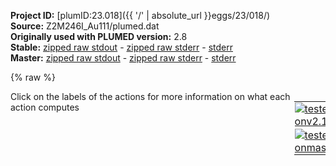 **Project ID:** [plumID:23.018]({{ '/' | absolute_url }}eggs/23/018/)  
**Source:** Z2M246I_Au111/plumed.dat  
**Originally used with PLUMED version:** 2.8  
**Stable:** [zipped raw stdout](plumed.dat.plumed.stdout.txt.zip) - [zipped raw stderr](plumed.dat.plumed.stderr.txt.zip) - [stderr](plumed.dat.plumed.stderr)  
**Master:** [zipped raw stdout](plumed.dat.plumed_master.stdout.txt.zip) - [zipped raw stderr](plumed.dat.plumed_master.stderr.txt.zip) - [stderr](plumed.dat.plumed_master.stderr)  

{% raw %}
<div style="width: 100%; float:left">
<div style="width: 90%; float:left" id="value_details_data/Z2M246I_Au111/plumed.dat"> Click on the labels of the actions for more information on what each action computes </div>
<div style="width: 10%; float:left"><table><tr><td style="padding:1px"><a href="plumed.dat.plumed.stderr"><img src="https://img.shields.io/badge/v2.10-passing-green.svg" alt="tested onv2.10" /></a></td></tr><tr><td style="padding:1px"><a href="plumed.dat.plumed_master.stderr"><img src="https://img.shields.io/badge/master-passing-green.svg" alt="tested onmaster" /></a></td></tr></table></div></div>
<pre style="width=97%;">
<span style="color:blue" class="comment"># # RESTART</span>
<br/><span style="color:blue" class="comment"># # MOLINFO MOLTYPE=protein STRUCTURE=conf.pdb</span>
<span style="color:blue" class="comment"># # ENERGY LABEL=energy</span>
<br/><span style="color:blue" class="comment"># N,CA,C,O</span>
<b name="data/Z2M246I_Au111/plumed.datbb" onclick='showPath("data/Z2M246I_Au111/plumed.dat","data/Z2M246I_Au111/plumed.datbb","data/Z2M246I_Au111/plumed.datbb","violet")'>bb</b><span style="display:none;" id="data/Z2M246I_Au111/plumed.datbb">The COM action with label <b>bb</b> calculates the following quantities:<table  align="center" frame="void" width="95%" cellpadding="5%"><tr><td width="5%"><b> Quantity </b>  </td><td width="5%"><b> Type </b>  </td><td><b> Description </b> </td></tr><tr><td width="5%">bb</td><td width="5%"><font color="violet">atoms</font></td><td>virtual atom calculated by COM action</td></tr></table></span>: <span class="plumedtooltip" style="color:green">COM<span class="right">Calculate the center of mass for a group of atoms. <a href="https://www.plumed.org/doc-master/user-doc/html/_c_o_m.html" style="color:green">More details</a><i></i></span></span> <span class="plumedtooltip">ATOMS<span class="right">the list of atoms which are involved the virtual atom's definition<i></i></span></span>=7201,7204,7224,7225,7226,7228,7243,7244,7245,7247,7267,7268,7269,7271,7286,7287,7288,7290,7308,7309,7310,7312,7327,7328,7329,7331,7349,7350

<span style="color:blue" class="comment"># CB and on for sidechain headgoups</span>
<b name="data/Z2M246I_Au111/plumed.datres1" onclick='showPath("data/Z2M246I_Au111/plumed.dat","data/Z2M246I_Au111/plumed.datres1","data/Z2M246I_Au111/plumed.datres1","violet")'>res1</b><span style="display:none;" id="data/Z2M246I_Au111/plumed.datres1">The COM action with label <b>res1</b> calculates the following quantities:<table  align="center" frame="void" width="95%" cellpadding="5%"><tr><td width="5%"><b> Quantity </b>  </td><td width="5%"><b> Type </b>  </td><td><b> Description </b> </td></tr><tr><td width="5%">res1</td><td width="5%"><font color="violet">atoms</font></td><td>virtual atom calculated by COM action</td></tr></table></span>: <span class="plumedtooltip" style="color:green">COM<span class="right">Calculate the center of mass for a group of atoms. <a href="https://www.plumed.org/doc-master/user-doc/html/_c_o_m.html" style="color:green">More details</a><i></i></span></span> <span class="plumedtooltip">ATOMS<span class="right">the list of atoms which are involved the virtual atom's definition<i></i></span></span>=7206-7223
<b name="data/Z2M246I_Au111/plumed.datres2" onclick='showPath("data/Z2M246I_Au111/plumed.dat","data/Z2M246I_Au111/plumed.datres2","data/Z2M246I_Au111/plumed.datres2","violet")'>res2</b><span style="display:none;" id="data/Z2M246I_Au111/plumed.datres2">The COM action with label <b>res2</b> calculates the following quantities:<table  align="center" frame="void" width="95%" cellpadding="5%"><tr><td width="5%"><b> Quantity </b>  </td><td width="5%"><b> Type </b>  </td><td><b> Description </b> </td></tr><tr><td width="5%">res2</td><td width="5%"><font color="violet">atoms</font></td><td>virtual atom calculated by COM action</td></tr></table></span>: <span class="plumedtooltip" style="color:green">COM<span class="right">Calculate the center of mass for a group of atoms. <a href="https://www.plumed.org/doc-master/user-doc/html/_c_o_m.html" style="color:green">More details</a><i></i></span></span> <span class="plumedtooltip">ATOMS<span class="right">the list of atoms which are involved the virtual atom's definition<i></i></span></span>=7230-7242
<b name="data/Z2M246I_Au111/plumed.datres3" onclick='showPath("data/Z2M246I_Au111/plumed.dat","data/Z2M246I_Au111/plumed.datres3","data/Z2M246I_Au111/plumed.datres3","violet")'>res3</b><span style="display:none;" id="data/Z2M246I_Au111/plumed.datres3">The COM action with label <b>res3</b> calculates the following quantities:<table  align="center" frame="void" width="95%" cellpadding="5%"><tr><td width="5%"><b> Quantity </b>  </td><td width="5%"><b> Type </b>  </td><td><b> Description </b> </td></tr><tr><td width="5%">res3</td><td width="5%"><font color="violet">atoms</font></td><td>virtual atom calculated by COM action</td></tr></table></span>: <span class="plumedtooltip" style="color:green">COM<span class="right">Calculate the center of mass for a group of atoms. <a href="https://www.plumed.org/doc-master/user-doc/html/_c_o_m.html" style="color:green">More details</a><i></i></span></span> <span class="plumedtooltip">ATOMS<span class="right">the list of atoms which are involved the virtual atom's definition<i></i></span></span>=7249-7266
<b name="data/Z2M246I_Au111/plumed.datres4" onclick='showPath("data/Z2M246I_Au111/plumed.dat","data/Z2M246I_Au111/plumed.datres4","data/Z2M246I_Au111/plumed.datres4","violet")'>res4</b><span style="display:none;" id="data/Z2M246I_Au111/plumed.datres4">The COM action with label <b>res4</b> calculates the following quantities:<table  align="center" frame="void" width="95%" cellpadding="5%"><tr><td width="5%"><b> Quantity </b>  </td><td width="5%"><b> Type </b>  </td><td><b> Description </b> </td></tr><tr><td width="5%">res4</td><td width="5%"><font color="violet">atoms</font></td><td>virtual atom calculated by COM action</td></tr></table></span>: <span class="plumedtooltip" style="color:green">COM<span class="right">Calculate the center of mass for a group of atoms. <a href="https://www.plumed.org/doc-master/user-doc/html/_c_o_m.html" style="color:green">More details</a><i></i></span></span> <span class="plumedtooltip">ATOMS<span class="right">the list of atoms which are involved the virtual atom's definition<i></i></span></span>=7273-7285
<b name="data/Z2M246I_Au111/plumed.datres5" onclick='showPath("data/Z2M246I_Au111/plumed.dat","data/Z2M246I_Au111/plumed.datres5","data/Z2M246I_Au111/plumed.datres5","violet")'>res5</b><span style="display:none;" id="data/Z2M246I_Au111/plumed.datres5">The COM action with label <b>res5</b> calculates the following quantities:<table  align="center" frame="void" width="95%" cellpadding="5%"><tr><td width="5%"><b> Quantity </b>  </td><td width="5%"><b> Type </b>  </td><td><b> Description </b> </td></tr><tr><td width="5%">res5</td><td width="5%"><font color="violet">atoms</font></td><td>virtual atom calculated by COM action</td></tr></table></span>: <span class="plumedtooltip" style="color:green">COM<span class="right">Calculate the center of mass for a group of atoms. <a href="https://www.plumed.org/doc-master/user-doc/html/_c_o_m.html" style="color:green">More details</a><i></i></span></span> <span class="plumedtooltip">ATOMS<span class="right">the list of atoms which are involved the virtual atom's definition<i></i></span></span>=7292-7307
<b name="data/Z2M246I_Au111/plumed.datres6" onclick='showPath("data/Z2M246I_Au111/plumed.dat","data/Z2M246I_Au111/plumed.datres6","data/Z2M246I_Au111/plumed.datres6","violet")'>res6</b><span style="display:none;" id="data/Z2M246I_Au111/plumed.datres6">The COM action with label <b>res6</b> calculates the following quantities:<table  align="center" frame="void" width="95%" cellpadding="5%"><tr><td width="5%"><b> Quantity </b>  </td><td width="5%"><b> Type </b>  </td><td><b> Description </b> </td></tr><tr><td width="5%">res6</td><td width="5%"><font color="violet">atoms</font></td><td>virtual atom calculated by COM action</td></tr></table></span>: <span class="plumedtooltip" style="color:green">COM<span class="right">Calculate the center of mass for a group of atoms. <a href="https://www.plumed.org/doc-master/user-doc/html/_c_o_m.html" style="color:green">More details</a><i></i></span></span> <span class="plumedtooltip">ATOMS<span class="right">the list of atoms which are involved the virtual atom's definition<i></i></span></span>=7314-7326
<b name="data/Z2M246I_Au111/plumed.datres7" onclick='showPath("data/Z2M246I_Au111/plumed.dat","data/Z2M246I_Au111/plumed.datres7","data/Z2M246I_Au111/plumed.datres7","violet")'>res7</b><span style="display:none;" id="data/Z2M246I_Au111/plumed.datres7">The COM action with label <b>res7</b> calculates the following quantities:<table  align="center" frame="void" width="95%" cellpadding="5%"><tr><td width="5%"><b> Quantity </b>  </td><td width="5%"><b> Type </b>  </td><td><b> Description </b> </td></tr><tr><td width="5%">res7</td><td width="5%"><font color="violet">atoms</font></td><td>virtual atom calculated by COM action</td></tr></table></span>: <span class="plumedtooltip" style="color:green">COM<span class="right">Calculate the center of mass for a group of atoms. <a href="https://www.plumed.org/doc-master/user-doc/html/_c_o_m.html" style="color:green">More details</a><i></i></span></span> <span class="plumedtooltip">ATOMS<span class="right">the list of atoms which are involved the virtual atom's definition<i></i></span></span>=7333-7348

<b name="data/Z2M246I_Au111/plumed.datsurf" onclick='showPath("data/Z2M246I_Au111/plumed.dat","data/Z2M246I_Au111/plumed.datsurf","data/Z2M246I_Au111/plumed.datsurf","violet")'>surf</b><span style="display:none;" id="data/Z2M246I_Au111/plumed.datsurf">The COM action with label <b>surf</b> calculates the following quantities:<table  align="center" frame="void" width="95%" cellpadding="5%"><tr><td width="5%"><b> Quantity </b>  </td><td width="5%"><b> Type </b>  </td><td><b> Description </b> </td></tr><tr><td width="5%">surf</td><td width="5%"><font color="violet">atoms</font></td><td>virtual atom calculated by COM action</td></tr></table></span>: <span class="plumedtooltip" style="color:green">COM<span class="right">Calculate the center of mass for a group of atoms. <a href="https://www.plumed.org/doc-master/user-doc/html/_c_o_m.html" style="color:green">More details</a><i></i></span></span> <span class="plumedtooltip">ATOMS<span class="right">the list of atoms which are involved the virtual atom's definition<i></i></span></span>=7200

<b name="data/Z2M246I_Au111/plumed.datdbb" onclick='showPath("data/Z2M246I_Au111/plumed.dat","data/Z2M246I_Au111/plumed.datdbb","data/Z2M246I_Au111/plumed.datdbb","black")'>dbb</b><span style="display:none;" id="data/Z2M246I_Au111/plumed.datdbb">The DISTANCE action with label <b>dbb</b> calculates the following quantities:<table  align="center" frame="void" width="95%" cellpadding="5%"><tr><td width="5%"><b> Quantity </b>  </td><td width="5%"><b> Type </b>  </td><td><b> Description </b> </td></tr><tr><td width="5%">dbb.x</td><td width="5%"><font color="black">scalar</font></td><td>the x-component of the vector connecting the two atoms</td></tr><tr><td width="5%">dbb.y</td><td width="5%"><font color="black">scalar</font></td><td>the y-component of the vector connecting the two atoms</td></tr><tr><td width="5%">dbb.z</td><td width="5%"><font color="black">scalar</font></td><td>the z-component of the vector connecting the two atoms</td></tr></table></span>: <span class="plumedtooltip" style="color:green">DISTANCE<span class="right">Calculate the distance between a pair of atoms. <a href="https://www.plumed.org/doc-master/user-doc/html/_d_i_s_t_a_n_c_e.html" style="color:green">More details</a><i></i></span></span> <span class="plumedtooltip">ATOMS<span class="right">the pair of atom that we are calculating the distance between<i></i></span></span>=<b name="data/Z2M246I_Au111/plumed.datsurf">surf</b>,<b name="data/Z2M246I_Au111/plumed.datbb">bb</b> <span class="plumedtooltip">COMPONENTS<span class="right"> calculate the x, y and z components of the distance separately and store them as label<i></i></span></span> <span class="plumedtooltip">NOPBC<span class="right"> ignore the periodic boundary conditions when calculating distances<i></i></span></span>
<b name="data/Z2M246I_Au111/plumed.datdres1" onclick='showPath("data/Z2M246I_Au111/plumed.dat","data/Z2M246I_Au111/plumed.datdres1","data/Z2M246I_Au111/plumed.datdres1","black")'>dres1</b><span style="display:none;" id="data/Z2M246I_Au111/plumed.datdres1">The DISTANCE action with label <b>dres1</b> calculates the following quantities:<table  align="center" frame="void" width="95%" cellpadding="5%"><tr><td width="5%"><b> Quantity </b>  </td><td width="5%"><b> Type </b>  </td><td><b> Description </b> </td></tr><tr><td width="5%">dres1.x</td><td width="5%"><font color="black">scalar</font></td><td>the x-component of the vector connecting the two atoms</td></tr><tr><td width="5%">dres1.y</td><td width="5%"><font color="black">scalar</font></td><td>the y-component of the vector connecting the two atoms</td></tr><tr><td width="5%">dres1.z</td><td width="5%"><font color="black">scalar</font></td><td>the z-component of the vector connecting the two atoms</td></tr></table></span>: <span class="plumedtooltip" style="color:green">DISTANCE<span class="right">Calculate the distance between a pair of atoms. <a href="https://www.plumed.org/doc-master/user-doc/html/_d_i_s_t_a_n_c_e.html" style="color:green">More details</a><i></i></span></span> <span class="plumedtooltip">ATOMS<span class="right">the pair of atom that we are calculating the distance between<i></i></span></span>=<b name="data/Z2M246I_Au111/plumed.datsurf">surf</b>,<b name="data/Z2M246I_Au111/plumed.datres1">res1</b> <span class="plumedtooltip">COMPONENTS<span class="right"> calculate the x, y and z components of the distance separately and store them as label<i></i></span></span> <span class="plumedtooltip">NOPBC<span class="right"> ignore the periodic boundary conditions when calculating distances<i></i></span></span>
<b name="data/Z2M246I_Au111/plumed.datdres2" onclick='showPath("data/Z2M246I_Au111/plumed.dat","data/Z2M246I_Au111/plumed.datdres2","data/Z2M246I_Au111/plumed.datdres2","black")'>dres2</b><span style="display:none;" id="data/Z2M246I_Au111/plumed.datdres2">The DISTANCE action with label <b>dres2</b> calculates the following quantities:<table  align="center" frame="void" width="95%" cellpadding="5%"><tr><td width="5%"><b> Quantity </b>  </td><td width="5%"><b> Type </b>  </td><td><b> Description </b> </td></tr><tr><td width="5%">dres2.x</td><td width="5%"><font color="black">scalar</font></td><td>the x-component of the vector connecting the two atoms</td></tr><tr><td width="5%">dres2.y</td><td width="5%"><font color="black">scalar</font></td><td>the y-component of the vector connecting the two atoms</td></tr><tr><td width="5%">dres2.z</td><td width="5%"><font color="black">scalar</font></td><td>the z-component of the vector connecting the two atoms</td></tr></table></span>: <span class="plumedtooltip" style="color:green">DISTANCE<span class="right">Calculate the distance between a pair of atoms. <a href="https://www.plumed.org/doc-master/user-doc/html/_d_i_s_t_a_n_c_e.html" style="color:green">More details</a><i></i></span></span> <span class="plumedtooltip">ATOMS<span class="right">the pair of atom that we are calculating the distance between<i></i></span></span>=<b name="data/Z2M246I_Au111/plumed.datsurf">surf</b>,<b name="data/Z2M246I_Au111/plumed.datres2">res2</b> <span class="plumedtooltip">COMPONENTS<span class="right"> calculate the x, y and z components of the distance separately and store them as label<i></i></span></span> <span class="plumedtooltip">NOPBC<span class="right"> ignore the periodic boundary conditions when calculating distances<i></i></span></span>
<b name="data/Z2M246I_Au111/plumed.datdres3" onclick='showPath("data/Z2M246I_Au111/plumed.dat","data/Z2M246I_Au111/plumed.datdres3","data/Z2M246I_Au111/plumed.datdres3","black")'>dres3</b><span style="display:none;" id="data/Z2M246I_Au111/plumed.datdres3">The DISTANCE action with label <b>dres3</b> calculates the following quantities:<table  align="center" frame="void" width="95%" cellpadding="5%"><tr><td width="5%"><b> Quantity </b>  </td><td width="5%"><b> Type </b>  </td><td><b> Description </b> </td></tr><tr><td width="5%">dres3.x</td><td width="5%"><font color="black">scalar</font></td><td>the x-component of the vector connecting the two atoms</td></tr><tr><td width="5%">dres3.y</td><td width="5%"><font color="black">scalar</font></td><td>the y-component of the vector connecting the two atoms</td></tr><tr><td width="5%">dres3.z</td><td width="5%"><font color="black">scalar</font></td><td>the z-component of the vector connecting the two atoms</td></tr></table></span>: <span class="plumedtooltip" style="color:green">DISTANCE<span class="right">Calculate the distance between a pair of atoms. <a href="https://www.plumed.org/doc-master/user-doc/html/_d_i_s_t_a_n_c_e.html" style="color:green">More details</a><i></i></span></span> <span class="plumedtooltip">ATOMS<span class="right">the pair of atom that we are calculating the distance between<i></i></span></span>=<b name="data/Z2M246I_Au111/plumed.datsurf">surf</b>,<b name="data/Z2M246I_Au111/plumed.datres3">res3</b> <span class="plumedtooltip">COMPONENTS<span class="right"> calculate the x, y and z components of the distance separately and store them as label<i></i></span></span> <span class="plumedtooltip">NOPBC<span class="right"> ignore the periodic boundary conditions when calculating distances<i></i></span></span>
<b name="data/Z2M246I_Au111/plumed.datdres4" onclick='showPath("data/Z2M246I_Au111/plumed.dat","data/Z2M246I_Au111/plumed.datdres4","data/Z2M246I_Au111/plumed.datdres4","black")'>dres4</b><span style="display:none;" id="data/Z2M246I_Au111/plumed.datdres4">The DISTANCE action with label <b>dres4</b> calculates the following quantities:<table  align="center" frame="void" width="95%" cellpadding="5%"><tr><td width="5%"><b> Quantity </b>  </td><td width="5%"><b> Type </b>  </td><td><b> Description </b> </td></tr><tr><td width="5%">dres4.x</td><td width="5%"><font color="black">scalar</font></td><td>the x-component of the vector connecting the two atoms</td></tr><tr><td width="5%">dres4.y</td><td width="5%"><font color="black">scalar</font></td><td>the y-component of the vector connecting the two atoms</td></tr><tr><td width="5%">dres4.z</td><td width="5%"><font color="black">scalar</font></td><td>the z-component of the vector connecting the two atoms</td></tr></table></span>: <span class="plumedtooltip" style="color:green">DISTANCE<span class="right">Calculate the distance between a pair of atoms. <a href="https://www.plumed.org/doc-master/user-doc/html/_d_i_s_t_a_n_c_e.html" style="color:green">More details</a><i></i></span></span> <span class="plumedtooltip">ATOMS<span class="right">the pair of atom that we are calculating the distance between<i></i></span></span>=<b name="data/Z2M246I_Au111/plumed.datsurf">surf</b>,<b name="data/Z2M246I_Au111/plumed.datres4">res4</b> <span class="plumedtooltip">COMPONENTS<span class="right"> calculate the x, y and z components of the distance separately and store them as label<i></i></span></span> <span class="plumedtooltip">NOPBC<span class="right"> ignore the periodic boundary conditions when calculating distances<i></i></span></span>
<b name="data/Z2M246I_Au111/plumed.datdres5" onclick='showPath("data/Z2M246I_Au111/plumed.dat","data/Z2M246I_Au111/plumed.datdres5","data/Z2M246I_Au111/plumed.datdres5","black")'>dres5</b><span style="display:none;" id="data/Z2M246I_Au111/plumed.datdres5">The DISTANCE action with label <b>dres5</b> calculates the following quantities:<table  align="center" frame="void" width="95%" cellpadding="5%"><tr><td width="5%"><b> Quantity </b>  </td><td width="5%"><b> Type </b>  </td><td><b> Description </b> </td></tr><tr><td width="5%">dres5.x</td><td width="5%"><font color="black">scalar</font></td><td>the x-component of the vector connecting the two atoms</td></tr><tr><td width="5%">dres5.y</td><td width="5%"><font color="black">scalar</font></td><td>the y-component of the vector connecting the two atoms</td></tr><tr><td width="5%">dres5.z</td><td width="5%"><font color="black">scalar</font></td><td>the z-component of the vector connecting the two atoms</td></tr></table></span>: <span class="plumedtooltip" style="color:green">DISTANCE<span class="right">Calculate the distance between a pair of atoms. <a href="https://www.plumed.org/doc-master/user-doc/html/_d_i_s_t_a_n_c_e.html" style="color:green">More details</a><i></i></span></span> <span class="plumedtooltip">ATOMS<span class="right">the pair of atom that we are calculating the distance between<i></i></span></span>=<b name="data/Z2M246I_Au111/plumed.datsurf">surf</b>,<b name="data/Z2M246I_Au111/plumed.datres5">res5</b> <span class="plumedtooltip">COMPONENTS<span class="right"> calculate the x, y and z components of the distance separately and store them as label<i></i></span></span> <span class="plumedtooltip">NOPBC<span class="right"> ignore the periodic boundary conditions when calculating distances<i></i></span></span>
<b name="data/Z2M246I_Au111/plumed.datdres6" onclick='showPath("data/Z2M246I_Au111/plumed.dat","data/Z2M246I_Au111/plumed.datdres6","data/Z2M246I_Au111/plumed.datdres6","black")'>dres6</b><span style="display:none;" id="data/Z2M246I_Au111/plumed.datdres6">The DISTANCE action with label <b>dres6</b> calculates the following quantities:<table  align="center" frame="void" width="95%" cellpadding="5%"><tr><td width="5%"><b> Quantity </b>  </td><td width="5%"><b> Type </b>  </td><td><b> Description </b> </td></tr><tr><td width="5%">dres6.x</td><td width="5%"><font color="black">scalar</font></td><td>the x-component of the vector connecting the two atoms</td></tr><tr><td width="5%">dres6.y</td><td width="5%"><font color="black">scalar</font></td><td>the y-component of the vector connecting the two atoms</td></tr><tr><td width="5%">dres6.z</td><td width="5%"><font color="black">scalar</font></td><td>the z-component of the vector connecting the two atoms</td></tr></table></span>: <span class="plumedtooltip" style="color:green">DISTANCE<span class="right">Calculate the distance between a pair of atoms. <a href="https://www.plumed.org/doc-master/user-doc/html/_d_i_s_t_a_n_c_e.html" style="color:green">More details</a><i></i></span></span> <span class="plumedtooltip">ATOMS<span class="right">the pair of atom that we are calculating the distance between<i></i></span></span>=<b name="data/Z2M246I_Au111/plumed.datsurf">surf</b>,<b name="data/Z2M246I_Au111/plumed.datres6">res6</b> <span class="plumedtooltip">COMPONENTS<span class="right"> calculate the x, y and z components of the distance separately and store them as label<i></i></span></span> <span class="plumedtooltip">NOPBC<span class="right"> ignore the periodic boundary conditions when calculating distances<i></i></span></span>
<b name="data/Z2M246I_Au111/plumed.datdres7" onclick='showPath("data/Z2M246I_Au111/plumed.dat","data/Z2M246I_Au111/plumed.datdres7","data/Z2M246I_Au111/plumed.datdres7","black")'>dres7</b><span style="display:none;" id="data/Z2M246I_Au111/plumed.datdres7">The DISTANCE action with label <b>dres7</b> calculates the following quantities:<table  align="center" frame="void" width="95%" cellpadding="5%"><tr><td width="5%"><b> Quantity </b>  </td><td width="5%"><b> Type </b>  </td><td><b> Description </b> </td></tr><tr><td width="5%">dres7.x</td><td width="5%"><font color="black">scalar</font></td><td>the x-component of the vector connecting the two atoms</td></tr><tr><td width="5%">dres7.y</td><td width="5%"><font color="black">scalar</font></td><td>the y-component of the vector connecting the two atoms</td></tr><tr><td width="5%">dres7.z</td><td width="5%"><font color="black">scalar</font></td><td>the z-component of the vector connecting the two atoms</td></tr></table></span>: <span class="plumedtooltip" style="color:green">DISTANCE<span class="right">Calculate the distance between a pair of atoms. <a href="https://www.plumed.org/doc-master/user-doc/html/_d_i_s_t_a_n_c_e.html" style="color:green">More details</a><i></i></span></span> <span class="plumedtooltip">ATOMS<span class="right">the pair of atom that we are calculating the distance between<i></i></span></span>=<b name="data/Z2M246I_Au111/plumed.datsurf">surf</b>,<b name="data/Z2M246I_Au111/plumed.datres7">res7</b> <span class="plumedtooltip">COMPONENTS<span class="right"> calculate the x, y and z components of the distance separately and store them as label<i></i></span></span> <span class="plumedtooltip">NOPBC<span class="right"> ignore the periodic boundary conditions when calculating distances<i></i></span></span>
<br/><span class="plumedtooltip" style="color:green">UPPER_WALLS<span class="right">Defines a wall for the value of one or more collective variables, <a href="https://www.plumed.org/doc-master/user-doc/html/_u_p_p_e_r__w_a_l_l_s.html" style="color:green">More details</a><i></i></span></span> <span class="plumedtooltip">ARG<span class="right">the arguments on which the bias is acting<i></i></span></span>=<b name="data/Z2M246I_Au111/plumed.datdbb">dbb.z</b> <span class="plumedtooltip">AT<span class="right">the positions of the wall<i></i></span></span>=5.5 <span class="plumedtooltip">KAPPA<span class="right">the force constant for the wall<i></i></span></span>=1000000 <span class="plumedtooltip">LABEL<span class="right">a label for the action so that its output can be referenced in the input to other actions<i></i></span></span>=<b name="data/Z2M246I_Au111/plumed.datuwall_dbb" onclick='showPath("data/Z2M246I_Au111/plumed.dat","data/Z2M246I_Au111/plumed.datuwall_dbb","data/Z2M246I_Au111/plumed.datuwall_dbb","black")'>uwall_dbb</b><span style="display:none;" id="data/Z2M246I_Au111/plumed.datuwall_dbb">The UPPER_WALLS action with label <b>uwall_dbb</b> calculates the following quantities:<table  align="center" frame="void" width="95%" cellpadding="5%"><tr><td width="5%"><b> Quantity </b>  </td><td width="5%"><b> Type </b>  </td><td><b> Description </b> </td></tr><tr><td width="5%">uwall_dbb.bias</td><td width="5%"><font color="black">scalar</font></td><td>the instantaneous value of the bias potential</td></tr><tr><td width="5%">uwall_dbb.force2</td><td width="5%"><font color="black">scalar</font></td><td>the instantaneous value of the squared force due to this bias potential</td></tr></table></span>
<span class="plumedtooltip" style="color:green">UPPER_WALLS<span class="right">Defines a wall for the value of one or more collective variables, <a href="https://www.plumed.org/doc-master/user-doc/html/_u_p_p_e_r__w_a_l_l_s.html" style="color:green">More details</a><i></i></span></span> <span class="plumedtooltip">ARG<span class="right">the arguments on which the bias is acting<i></i></span></span>=<b name="data/Z2M246I_Au111/plumed.datdres1">dres1.z</b> <span class="plumedtooltip">AT<span class="right">the positions of the wall<i></i></span></span>=5.5 <span class="plumedtooltip">KAPPA<span class="right">the force constant for the wall<i></i></span></span>=1000000 <span class="plumedtooltip">LABEL<span class="right">a label for the action so that its output can be referenced in the input to other actions<i></i></span></span>=<b name="data/Z2M246I_Au111/plumed.datuwall_dres1" onclick='showPath("data/Z2M246I_Au111/plumed.dat","data/Z2M246I_Au111/plumed.datuwall_dres1","data/Z2M246I_Au111/plumed.datuwall_dres1","black")'>uwall_dres1</b><span style="display:none;" id="data/Z2M246I_Au111/plumed.datuwall_dres1">The UPPER_WALLS action with label <b>uwall_dres1</b> calculates the following quantities:<table  align="center" frame="void" width="95%" cellpadding="5%"><tr><td width="5%"><b> Quantity </b>  </td><td width="5%"><b> Type </b>  </td><td><b> Description </b> </td></tr><tr><td width="5%">uwall_dres1.bias</td><td width="5%"><font color="black">scalar</font></td><td>the instantaneous value of the bias potential</td></tr><tr><td width="5%">uwall_dres1.force2</td><td width="5%"><font color="black">scalar</font></td><td>the instantaneous value of the squared force due to this bias potential</td></tr></table></span>
<span class="plumedtooltip" style="color:green">UPPER_WALLS<span class="right">Defines a wall for the value of one or more collective variables, <a href="https://www.plumed.org/doc-master/user-doc/html/_u_p_p_e_r__w_a_l_l_s.html" style="color:green">More details</a><i></i></span></span> <span class="plumedtooltip">ARG<span class="right">the arguments on which the bias is acting<i></i></span></span>=<b name="data/Z2M246I_Au111/plumed.datdres2">dres2.z</b> <span class="plumedtooltip">AT<span class="right">the positions of the wall<i></i></span></span>=5.5 <span class="plumedtooltip">KAPPA<span class="right">the force constant for the wall<i></i></span></span>=1000000 <span class="plumedtooltip">LABEL<span class="right">a label for the action so that its output can be referenced in the input to other actions<i></i></span></span>=<b name="data/Z2M246I_Au111/plumed.datuwall_dres2" onclick='showPath("data/Z2M246I_Au111/plumed.dat","data/Z2M246I_Au111/plumed.datuwall_dres2","data/Z2M246I_Au111/plumed.datuwall_dres2","black")'>uwall_dres2</b><span style="display:none;" id="data/Z2M246I_Au111/plumed.datuwall_dres2">The UPPER_WALLS action with label <b>uwall_dres2</b> calculates the following quantities:<table  align="center" frame="void" width="95%" cellpadding="5%"><tr><td width="5%"><b> Quantity </b>  </td><td width="5%"><b> Type </b>  </td><td><b> Description </b> </td></tr><tr><td width="5%">uwall_dres2.bias</td><td width="5%"><font color="black">scalar</font></td><td>the instantaneous value of the bias potential</td></tr><tr><td width="5%">uwall_dres2.force2</td><td width="5%"><font color="black">scalar</font></td><td>the instantaneous value of the squared force due to this bias potential</td></tr></table></span>
<span class="plumedtooltip" style="color:green">UPPER_WALLS<span class="right">Defines a wall for the value of one or more collective variables, <a href="https://www.plumed.org/doc-master/user-doc/html/_u_p_p_e_r__w_a_l_l_s.html" style="color:green">More details</a><i></i></span></span> <span class="plumedtooltip">ARG<span class="right">the arguments on which the bias is acting<i></i></span></span>=<b name="data/Z2M246I_Au111/plumed.datdres3">dres3.z</b> <span class="plumedtooltip">AT<span class="right">the positions of the wall<i></i></span></span>=5.5 <span class="plumedtooltip">KAPPA<span class="right">the force constant for the wall<i></i></span></span>=1000000 <span class="plumedtooltip">LABEL<span class="right">a label for the action so that its output can be referenced in the input to other actions<i></i></span></span>=<b name="data/Z2M246I_Au111/plumed.datuwall_dres3" onclick='showPath("data/Z2M246I_Au111/plumed.dat","data/Z2M246I_Au111/plumed.datuwall_dres3","data/Z2M246I_Au111/plumed.datuwall_dres3","black")'>uwall_dres3</b><span style="display:none;" id="data/Z2M246I_Au111/plumed.datuwall_dres3">The UPPER_WALLS action with label <b>uwall_dres3</b> calculates the following quantities:<table  align="center" frame="void" width="95%" cellpadding="5%"><tr><td width="5%"><b> Quantity </b>  </td><td width="5%"><b> Type </b>  </td><td><b> Description </b> </td></tr><tr><td width="5%">uwall_dres3.bias</td><td width="5%"><font color="black">scalar</font></td><td>the instantaneous value of the bias potential</td></tr><tr><td width="5%">uwall_dres3.force2</td><td width="5%"><font color="black">scalar</font></td><td>the instantaneous value of the squared force due to this bias potential</td></tr></table></span>
<span class="plumedtooltip" style="color:green">UPPER_WALLS<span class="right">Defines a wall for the value of one or more collective variables, <a href="https://www.plumed.org/doc-master/user-doc/html/_u_p_p_e_r__w_a_l_l_s.html" style="color:green">More details</a><i></i></span></span> <span class="plumedtooltip">ARG<span class="right">the arguments on which the bias is acting<i></i></span></span>=<b name="data/Z2M246I_Au111/plumed.datdres4">dres4.z</b> <span class="plumedtooltip">AT<span class="right">the positions of the wall<i></i></span></span>=5.5 <span class="plumedtooltip">KAPPA<span class="right">the force constant for the wall<i></i></span></span>=1000000 <span class="plumedtooltip">LABEL<span class="right">a label for the action so that its output can be referenced in the input to other actions<i></i></span></span>=<b name="data/Z2M246I_Au111/plumed.datuwall_dres4" onclick='showPath("data/Z2M246I_Au111/plumed.dat","data/Z2M246I_Au111/plumed.datuwall_dres4","data/Z2M246I_Au111/plumed.datuwall_dres4","black")'>uwall_dres4</b><span style="display:none;" id="data/Z2M246I_Au111/plumed.datuwall_dres4">The UPPER_WALLS action with label <b>uwall_dres4</b> calculates the following quantities:<table  align="center" frame="void" width="95%" cellpadding="5%"><tr><td width="5%"><b> Quantity </b>  </td><td width="5%"><b> Type </b>  </td><td><b> Description </b> </td></tr><tr><td width="5%">uwall_dres4.bias</td><td width="5%"><font color="black">scalar</font></td><td>the instantaneous value of the bias potential</td></tr><tr><td width="5%">uwall_dres4.force2</td><td width="5%"><font color="black">scalar</font></td><td>the instantaneous value of the squared force due to this bias potential</td></tr></table></span>
<span class="plumedtooltip" style="color:green">UPPER_WALLS<span class="right">Defines a wall for the value of one or more collective variables, <a href="https://www.plumed.org/doc-master/user-doc/html/_u_p_p_e_r__w_a_l_l_s.html" style="color:green">More details</a><i></i></span></span> <span class="plumedtooltip">ARG<span class="right">the arguments on which the bias is acting<i></i></span></span>=<b name="data/Z2M246I_Au111/plumed.datdres5">dres5.z</b> <span class="plumedtooltip">AT<span class="right">the positions of the wall<i></i></span></span>=5.5 <span class="plumedtooltip">KAPPA<span class="right">the force constant for the wall<i></i></span></span>=1000000 <span class="plumedtooltip">LABEL<span class="right">a label for the action so that its output can be referenced in the input to other actions<i></i></span></span>=<b name="data/Z2M246I_Au111/plumed.datuwall_dres5" onclick='showPath("data/Z2M246I_Au111/plumed.dat","data/Z2M246I_Au111/plumed.datuwall_dres5","data/Z2M246I_Au111/plumed.datuwall_dres5","black")'>uwall_dres5</b><span style="display:none;" id="data/Z2M246I_Au111/plumed.datuwall_dres5">The UPPER_WALLS action with label <b>uwall_dres5</b> calculates the following quantities:<table  align="center" frame="void" width="95%" cellpadding="5%"><tr><td width="5%"><b> Quantity </b>  </td><td width="5%"><b> Type </b>  </td><td><b> Description </b> </td></tr><tr><td width="5%">uwall_dres5.bias</td><td width="5%"><font color="black">scalar</font></td><td>the instantaneous value of the bias potential</td></tr><tr><td width="5%">uwall_dres5.force2</td><td width="5%"><font color="black">scalar</font></td><td>the instantaneous value of the squared force due to this bias potential</td></tr></table></span>
<span class="plumedtooltip" style="color:green">UPPER_WALLS<span class="right">Defines a wall for the value of one or more collective variables, <a href="https://www.plumed.org/doc-master/user-doc/html/_u_p_p_e_r__w_a_l_l_s.html" style="color:green">More details</a><i></i></span></span> <span class="plumedtooltip">ARG<span class="right">the arguments on which the bias is acting<i></i></span></span>=<b name="data/Z2M246I_Au111/plumed.datdres6">dres6.z</b> <span class="plumedtooltip">AT<span class="right">the positions of the wall<i></i></span></span>=5.5 <span class="plumedtooltip">KAPPA<span class="right">the force constant for the wall<i></i></span></span>=1000000 <span class="plumedtooltip">LABEL<span class="right">a label for the action so that its output can be referenced in the input to other actions<i></i></span></span>=<b name="data/Z2M246I_Au111/plumed.datuwall_dres6" onclick='showPath("data/Z2M246I_Au111/plumed.dat","data/Z2M246I_Au111/plumed.datuwall_dres6","data/Z2M246I_Au111/plumed.datuwall_dres6","black")'>uwall_dres6</b><span style="display:none;" id="data/Z2M246I_Au111/plumed.datuwall_dres6">The UPPER_WALLS action with label <b>uwall_dres6</b> calculates the following quantities:<table  align="center" frame="void" width="95%" cellpadding="5%"><tr><td width="5%"><b> Quantity </b>  </td><td width="5%"><b> Type </b>  </td><td><b> Description </b> </td></tr><tr><td width="5%">uwall_dres6.bias</td><td width="5%"><font color="black">scalar</font></td><td>the instantaneous value of the bias potential</td></tr><tr><td width="5%">uwall_dres6.force2</td><td width="5%"><font color="black">scalar</font></td><td>the instantaneous value of the squared force due to this bias potential</td></tr></table></span>
<span class="plumedtooltip" style="color:green">UPPER_WALLS<span class="right">Defines a wall for the value of one or more collective variables, <a href="https://www.plumed.org/doc-master/user-doc/html/_u_p_p_e_r__w_a_l_l_s.html" style="color:green">More details</a><i></i></span></span> <span class="plumedtooltip">ARG<span class="right">the arguments on which the bias is acting<i></i></span></span>=<b name="data/Z2M246I_Au111/plumed.datdres7">dres7.z</b> <span class="plumedtooltip">AT<span class="right">the positions of the wall<i></i></span></span>=5.5 <span class="plumedtooltip">KAPPA<span class="right">the force constant for the wall<i></i></span></span>=1000000 <span class="plumedtooltip">LABEL<span class="right">a label for the action so that its output can be referenced in the input to other actions<i></i></span></span>=<b name="data/Z2M246I_Au111/plumed.datuwall_dres7" onclick='showPath("data/Z2M246I_Au111/plumed.dat","data/Z2M246I_Au111/plumed.datuwall_dres7","data/Z2M246I_Au111/plumed.datuwall_dres7","black")'>uwall_dres7</b><span style="display:none;" id="data/Z2M246I_Au111/plumed.datuwall_dres7">The UPPER_WALLS action with label <b>uwall_dres7</b> calculates the following quantities:<table  align="center" frame="void" width="95%" cellpadding="5%"><tr><td width="5%"><b> Quantity </b>  </td><td width="5%"><b> Type </b>  </td><td><b> Description </b> </td></tr><tr><td width="5%">uwall_dres7.bias</td><td width="5%"><font color="black">scalar</font></td><td>the instantaneous value of the bias potential</td></tr><tr><td width="5%">uwall_dres7.force2</td><td width="5%"><font color="black">scalar</font></td><td>the instantaneous value of the squared force due to this bias potential</td></tr></table></span>
<br/><span style="color:blue" class="comment"># all atoms</span>
<span class="plumedtooltip" style="color:green">GYRATION<span class="right">Calculate the radius of gyration, or other properties related to it. <a href="https://www.plumed.org/doc-master/user-doc/html/_g_y_r_a_t_i_o_n.html" style="color:green">More details</a><i></i></span></span> <span class="plumedtooltip">TYPE<span class="right"> The type of calculation relative to the Gyration Tensor you want to perform<i></i></span></span>=RADIUS <span class="plumedtooltip">ATOMS<span class="right">the group of atoms that you are calculating the Gyration Tensor for<i></i></span></span>=7201-7352 <span class="plumedtooltip">LABEL<span class="right">a label for the action so that its output can be referenced in the input to other actions<i></i></span></span>=<b name="data/Z2M246I_Au111/plumed.datrg" onclick='showPath("data/Z2M246I_Au111/plumed.dat","data/Z2M246I_Au111/plumed.datrg","data/Z2M246I_Au111/plumed.datrg","black")'>rg</b><span style="display:none;" id="data/Z2M246I_Au111/plumed.datrg">The GYRATION action with label <b>rg</b> calculates the following quantities:<table  align="center" frame="void" width="95%" cellpadding="5%"><tr><td width="5%"><b> Quantity </b>  </td><td width="5%"><b> Type </b>  </td><td><b> Description </b> </td></tr><tr><td width="5%">rg</td><td width="5%"><font color="black">scalar</font></td><td>the radius of gyration</td></tr></table></span>
<br/><span class="plumedtooltip" style="color:green">PBMETAD<span class="right">Used to performed Parallel Bias metadynamics. <a href="https://www.plumed.org/doc-master/user-doc/html/_p_b_m_e_t_a_d.html" style="color:green">More details</a><i></i></span></span> ...
<span class="plumedtooltip">WALKERS_MPI<span class="right"> Switch on MPI version of multiple walkers - not compatible with WALKERS_* options other than WALKERS_DIR<i></i></span></span>
<span class="plumedtooltip">ARG<span class="right">the labels of the scalars on which the bias will act<i></i></span></span>=<b name="data/Z2M246I_Au111/plumed.datdbb">dbb.z</b>,<b name="data/Z2M246I_Au111/plumed.datdres1">dres1.z</b>,<b name="data/Z2M246I_Au111/plumed.datdres2">dres2.z</b>,<b name="data/Z2M246I_Au111/plumed.datdres3">dres3.z</b>,<b name="data/Z2M246I_Au111/plumed.datdres4">dres4.z</b>,<b name="data/Z2M246I_Au111/plumed.datdres5">dres5.z</b>,<b name="data/Z2M246I_Au111/plumed.datdres6">dres6.z</b>,<b name="data/Z2M246I_Au111/plumed.datdres7">dres7.z</b>,<b name="data/Z2M246I_Au111/plumed.datrg">rg</b>
<span class="plumedtooltip">SIGMA<span class="right">the widths of the Gaussian hills<i></i></span></span>=200.0
<span class="plumedtooltip">ADAPTIVE<span class="right">use a geometric (=GEOM) or diffusion (=DIFF) based hills width scheme<i></i></span></span>=DIFF
<span class="plumedtooltip">SIGMA_MIN<span class="right">the lower bounds for the sigmas (in CV units) when using adaptive hills<i></i></span></span>=0.01,0.01,0.01,0.01,0.01,0.01,0.01,0.01,0.01
<span class="plumedtooltip">SIGMA_MAX<span class="right">the upper bounds for the sigmas (in CV units) when using adaptive hills<i></i></span></span>=0.4,0.4,0.4,0.4,0.4,0.4,0.4,0.4,0.4
<span class="plumedtooltip">HEIGHT<span class="right">the height of the Gaussian hills, one for all biases<i></i></span></span>=1.2 <span style="color:blue" class="comment">#kJ/mol</span>
<span class="plumedtooltip">PACE<span class="right">the frequency for hill addition, one for all biases<i></i></span></span>=500
<span class="plumedtooltip">BIASFACTOR<span class="right">use well tempered metadynamics with this bias factor, one for all biases<i></i></span></span>=24  <span style="color:blue" class="comment"># Sqrt[cv]*8</span>
<span class="plumedtooltip">TEMP<span class="right">the system temperature - this is only needed if you are doing well-tempered metadynamics<i></i></span></span>=298.0
<span class="plumedtooltip">LABEL<span class="right">a label for the action so that its output can be referenced in the input to other actions<i></i></span></span>=<b name="data/Z2M246I_Au111/plumed.datPBMETAD" onclick='showPath("data/Z2M246I_Au111/plumed.dat","data/Z2M246I_Au111/plumed.datPBMETAD","data/Z2M246I_Au111/plumed.datPBMETAD","black")'>PBMETAD</b><span style="display:none;" id="data/Z2M246I_Au111/plumed.datPBMETAD">The PBMETAD action with label <b>PBMETAD</b> calculates the following quantities:<table  align="center" frame="void" width="95%" cellpadding="5%"><tr><td width="5%"><b> Quantity </b>  </td><td width="5%"><b> Type </b>  </td><td><b> Description </b> </td></tr><tr><td width="5%">PBMETAD.bias</td><td width="5%"><font color="black">scalar</font></td><td>the instantaneous value of the bias potential</td></tr></table></span>
<span class="plumedtooltip">GRID_MIN<span class="right">the lower bounds for the grid<i></i></span></span>=-0.5,-0.5,-0.5,-0.5,-0.5,-0.5,-0.5,-0.5,0.0
<span class="plumedtooltip">GRID_MAX<span class="right">the upper bounds for the grid<i></i></span></span>=7.5,7.5,7.5,7.5,7.5,7.5,7.5,7.5,7.0
<span class="plumedtooltip">FILE<span class="right">files in which the lists of added hills are stored, default names are assigned using arguments if FILE is not found<i></i></span></span>=../HILLS.dbb,../HILLS.dres1,../HILLS.dres2,../HILLS.dres3,../HILLS.dres4,../HILLS.dres5,../HILLS.dres6,../HILLS.dres7,../HILLS.rg
... PBMETAD
<br/><span class="plumedtooltip" style="color:green">PRINT<span class="right">Print quantities to a file. <a href="https://www.plumed.org/doc-master/user-doc/html/_p_r_i_n_t.html" style="color:green">More details</a><i></i></span></span> <span class="plumedtooltip">ARG<span class="right">the labels of the values that you would like to print to the file<i></i></span></span>=<b name="data/Z2M246I_Au111/plumed.datPBMETAD">PBMETAD.bias</b>,<b name="data/Z2M246I_Au111/plumed.datdbb">dbb.z</b>,<b name="data/Z2M246I_Au111/plumed.datdres1">dres1.z</b>,<b name="data/Z2M246I_Au111/plumed.datdres2">dres2.z</b>,<b name="data/Z2M246I_Au111/plumed.datdres3">dres3.z</b>,<b name="data/Z2M246I_Au111/plumed.datdres4">dres4.z</b>,<b name="data/Z2M246I_Au111/plumed.datdres5">dres5.z</b>,<b name="data/Z2M246I_Au111/plumed.datdres6">dres6.z</b>,<b name="data/Z2M246I_Au111/plumed.datdres7">dres7.z</b>,<b name="data/Z2M246I_Au111/plumed.datrg">rg</b> <span class="plumedtooltip">STRIDE<span class="right"> the frequency with which the quantities of interest should be output<i></i></span></span>=500 <span class="plumedtooltip">FILE<span class="right">the name of the file on which to output these quantities<i></i></span></span>=COLVAR
</pre>
{% endraw %}
